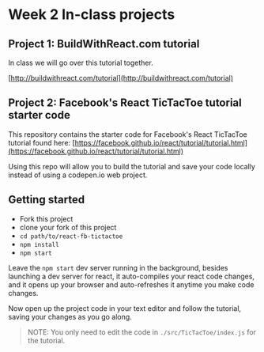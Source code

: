 # Week 2 In-class projects

## Project 1: BuildWithReact.com tutorial

In class we will go over this tutorial together.

[http://buildwithreact.com/tutorial](http://buildwithreact.com/tutorial) 


## Project 2: Facebook's React TicTacToe tutorial starter code

This repository contains the starter code for Facebook's React TicTacToe tutorial found here: [https://facebook.github.io/react/tutorial/tutorial.html](https://facebook.github.io/react/tutorial/tutorial.html)

Using this repo will allow you to build the tutorial and save your code locally instead of using a codepen.io web project.

## Getting started

- Fork this project
- clone your fork of this project
- `cd path/to/react-fb-tictactoe`
- `npm install`
- `npm start`

Leave the `npm start` dev server running in the background, besides launching a dev server for react, it auto-compiles your react code changes, and it opens up your browser and auto-refreshes it anytime you make code changes.

Now open up the project code in your text editor and follow the tutorial, saving your changes as you go along.

> NOTE: You only need to edit the code in `./src/TicTacToe/index.js` for the tutorial.
